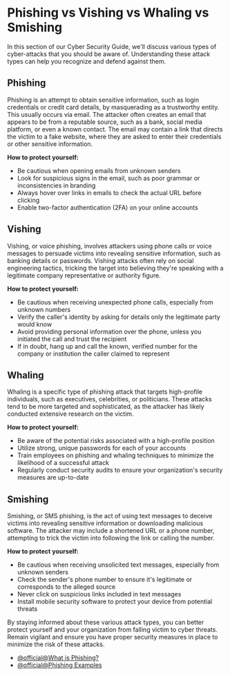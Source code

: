 # Phishing vs Vishing vs Whaling vs Smishing

In this section of our Cyber Security Guide, we'll discuss various types of cyber-attacks that you should be aware of. Understanding these attack types can help you recognize and defend against them.

## Phishing

Phishing is an attempt to obtain sensitive information, such as login credentials or credit card details, by masquerading as a trustworthy entity. This usually occurs via email. The attacker often creates an email that appears to be from a reputable source, such as a bank, social media platform, or even a known contact. The email may contain a link that directs the victim to a fake website, where they are asked to enter their credentials or other sensitive information.

**How to protect yourself:**

- Be cautious when opening emails from unknown senders
- Look for suspicious signs in the email, such as poor grammar or inconsistencies in branding
- Always hover over links in emails to check the actual URL before clicking
- Enable two-factor authentication (2FA) on your online accounts

## Vishing

Vishing, or voice phishing, involves attackers using phone calls or voice messages to persuade victims into revealing sensitive information, such as banking details or passwords. Vishing attacks often rely on social engineering tactics, tricking the target into believing they're speaking with a legitimate company representative or authority figure.

**How to protect yourself:**

- Be cautious when receiving unexpected phone calls, especially from unknown numbers
- Verify the caller's identity by asking for details only the legitimate party would know
- Avoid providing personal information over the phone, unless you initiated the call and trust the recipient
- If in doubt, hang up and call the known, verified number for the company or institution the caller claimed to represent

## Whaling

Whaling is a specific type of phishing attack that targets high-profile individuals, such as executives, celebrities, or politicians. These attacks tend to be more targeted and sophisticated, as the attacker has likely conducted extensive research on the victim.

**How to protect yourself:**

- Be aware of the potential risks associated with a high-profile position
- Utilize strong, unique passwords for each of your accounts
- Train employees on phishing and whaling techniques to minimize the likelihood of a successful attack
- Regularly conduct security audits to ensure your organization's security measures are up-to-date

## Smishing

Smishing, or SMS phishing, is the act of using text messages to deceive victims into revealing sensitive information or downloading malicious software. The attacker may include a shortened URL or a phone number, attempting to trick the victim into following the link or calling the number.

**How to protect yourself:**

- Be cautious when receiving unsolicited text messages, especially from unknown senders
- Check the sender's phone number to ensure it's legitimate or corresponds to the alleged source
- Never click on suspicious links included in text messages
- Install mobile security software to protect your device from potential threats

By staying informed about these various attack types, you can better protect yourself and your organization from falling victim to cyber threats. Remain vigilant and ensure you have proper security measures in place to minimize the risk of these attacks.

- [@official@What is Phishing?](https://www.phishing.org/what-is-phishing)
- [@official@Phishing Examples](https://www.phishing.org/phishing-examples)